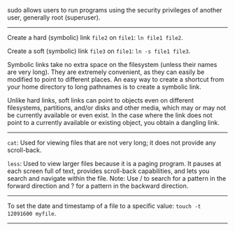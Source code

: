 sudo allows users to run programs using the security privileges of another user, generally root (superuser).

---

Create a hard (symbolic) link `file2` on `file1`: `ln file1 file2`.

Create a soft (symbolic) link `file3` on `file1`: `ln -s file1 file3`.

Symbolic links take no extra space on the filesystem (unless their names are very long). They are extremely convenient, as they can easily be modified to point to different places. An easy way to create a shortcut from your home directory to long pathnames is to create a symbolic link.

Unlike hard links, soft links can point to objects even on different filesystems, partitions, and/or disks and other media,  which may or may not be currently available or even exist. In the case where the link does not point to a currently available or existing object, you obtain a dangling link.

---

`cat`: Used for viewing files that are not very long; it does not provide any scroll-back.

`less`: Used to view larger files because it is a paging program. It pauses at each screen full of text, provides scroll-back capabilities, and lets you search and navigate within the file. Note: Use / to search for a pattern in the forward direction and ? for a pattern in the backward direction.

---

To set the date and timestamp of a file to a specific value: `touch -t 12091600 myfile`.

---






